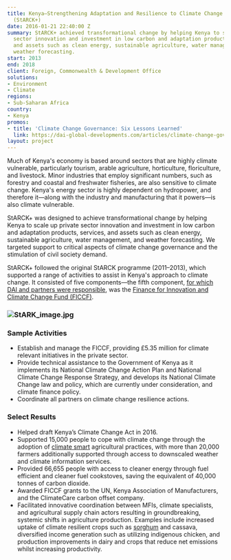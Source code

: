 ```yaml
---
title: Kenya—Strengthening Adaptation and Resilience to Climate Change in Kenya Plus
  (StARCK+)
date: 2016-01-21 22:40:00 Z
summary: StARCK+ achieved transformational change by helping Kenya to scale up private
  sector innovation and investment in low carbon and adaptation products, services,
  and assets such as clean energy, sustainable agriculture, water management, and
  weather forecasting.
start: 2013
end: 2018
client: Foreign, Commonwealth & Development Office
solutions:
- Environment
- Climate
regions:
- Sub-Saharan Africa
country:
- Kenya
promos:
- title: 'Climate Change Governance: Six Lessons Learned'
  link: https://dai-global-developments.com/articles/climate-change-governance-six-lessons-learned
layout: project
---
```


Much of Kenya's economy is based around sectors that are highly climate vulnerable, particularly tourism, arable agriculture, horticulture, floriculture, and livestock. Minor industries that employ significant numbers, such as forestry and coastal and freshwater fisheries, are also sensitive to climate change. Kenya's energy sector is highly dependent on hydropower, and therefore it—along with the industry and manufacturing that it powers—is also climate vulnerable.

StARCK+ was designed to achieve transformational change by helping Kenya to scale up private sector innovation and investment in low carbon and adaptation products, services, and assets such as clean energy, sustainable agriculture, water management, and weather forecasting. We targeted support to critical aspects of climate change governance and the stimulation of civil society demand.

StARCK\+ followed the original StARCK programme (2011–2013), which supported a range of activities to assist in Kenya's approach to climate change. It consisted of five components—the fifth component, [for which DAI and partners were responsible](http://dai-global-developments.com/articles/agriculture-finance-with-a-climate-lens-takes-off-in-kenya), was the [Finance for Innovation and Climate Change Fund (FICCF)](http://ficcf.com/).

### ![StARK_image.jpg](/uploads/StARK_image.jpg)

### Sample Activities

* Establish and manage the FICCF, providing £5.35 million for climate relevant initiatives in the private sector.
* Provide technical assistance to the Government of Kenya as it implements its National Climate Change Action Plan and National Climate Change Response Strategy, and develops its National Climate Change law and policy, which are currently under consideration, and climate finance policy.
* Coordinate all partners on climate change resilience actions.

### Select Results

* Helped draft Kenya’s Climate Change Act in 2016.
* Supported 15,000 people to cope with climate change through the adoption of [climate smart](https://www.dai.com/news/dais-starck-plus-holds-climate-resilient-agriculture-event-in-kenya) agricultural practices, with more than 20,000 farmers additionally supported through access to downscaled weather and climate information services.
* Provided 66,655 people with access to cleaner energy through fuel efficient and cleaner fuel cookstoves, saving the equivalent of 40,000 tonnes of carbon dioxide.
* Awarded FICCF grants to the UN, Kenya Association of Manufacturers, and the ClimateCare carbon offset company.
* Facilitated innovative coordination between MFIs, climate specialists, and agricultural supply chain actors resulting in groundbreaking, systemic shifts in agriculture production. Examples include increased uptake of climate resilient crops such as [sorghum](https://www.dai.com/news/dfid-project-trials-sorghum-insurance-to-support-climate-resilient-farming-in-kenya) and cassava, diversified income generation such as utilizing indigenous chicken, and production improvements in dairy and crops that reduce net emissions whilst increasing productivity.